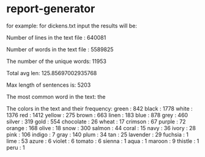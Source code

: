 # report-generator
for example:
for dickens.txt input
the results will be:

Number of lines in the text file : 640081

Number of words in the text file : 5589825

The number of the unique words: 11953

Total avg len: 125.85697002935768

Max length of sentences is:  5203

The most common word in the text: the      

The colors in the text and their frequency:
green : 842
black : 1778
white : 1376
red : 1412
yellow : 275
brown : 663
linen : 183
blue : 878
grey : 460
silver : 319
gold : 554
chocolate : 26
wheat : 17
crimson : 67
purple : 72
orange : 168
olive : 18
snow : 300
salmon : 44
coral : 15
navy : 36
ivory : 28
pink : 106
indigo : 7
gray : 140
plum : 34
tan : 25
lavender : 29
fuchsia : 1
lime : 53
azure : 6
violet : 6
tomato : 6
sienna : 1
aqua : 1
maroon : 9
thistle : 1
peru : 1

